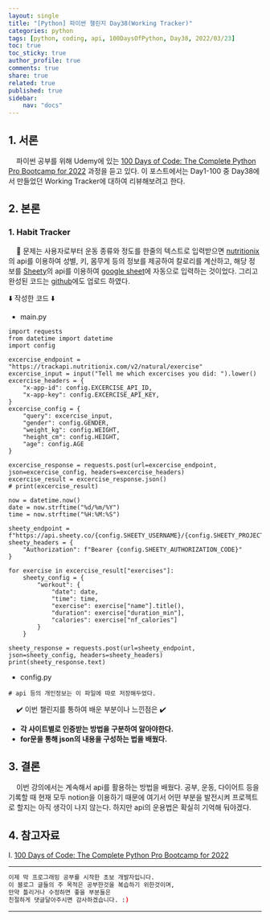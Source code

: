 ```yaml
---
layout: single
title: "[Python] 파이썬 챌린지 Day38(Working Tracker)"
categories: python
tags: [python, coding, api, 100DaysOfPython, Day38, 2022/03/23]
toc: true
toc_sticky: true
author_profile: true
comments: true
share: true
related: true
published: true
sidebar: 
    nav: "docs"
---
```


## 1. 서론  

&nbsp;&nbsp;&nbsp;&nbsp;파이썬 공부를 위해 Udemy에 있는 [100 Days of Code: The Complete Python Pro Bootcamp for 2022](https://www.udemy.com/course/100-days-of-code/) 과정을 듣고 있다. 이 포스트에서는 Day1-100 중 Day38에서 만들었던 Working Tracker에 대하여 리뷰해보려고 한다.

## 2. 본론  

### 1. Habit Tracker  

&nbsp;&nbsp;&nbsp;&nbsp;🤔 문제는 사용자로부터 운동 종류와 정도를 한줄의 텍스트로 입력받으면 [nutritionix](https://www.nutritionix.com/)의 api를 이용하여 성별, 키, 몸무게 등의 정보를 제공하여 칼로리를 계산하고, 해당 정보를 [Sheety](https://sheety.co/)의 api를 이용하여 [google sheet](https://docs.google.com/spreadsheets/u/0/)에 자동으로 입력하는 것이었다. 그리고 완성된 코드는 [github](https://github.com/slowkoding/The-Complete-Python-Pro-Bootcamp-for-2022/tree/main/day38(workout_tracking))에도 업로드 하였다.       

⬇️ 작성한 코드 ⬇️  

- main.py

```
import requests
from datetime import datetime
import config

excercise_endpoint = "https://trackapi.nutritionix.com/v2/natural/exercise"
excercise_input = input("Tell me which excercises you did: ").lower()
excercise_headers = {
    "x-app-id": config.EXCERCISE_API_ID,
    "x-app-key": config.EXCERCISE_API_KEY,    
}
excercise_config = {
    "query": excercise_input,
    "gender": config.GENDER,
    "weight_kg": config.WEIGHT,
    "height_cm": config.HEIGHT,
    "age": config.AGE
}

excercise_response = requests.post(url=excercise_endpoint, json=excercise_config, headers=excercise_headers)
excercise_result = excercise_response.json()
# print(excercise_result)

now = datetime.now()
date = now.strftime("%d/%m/%Y")
time = now.strftime("%H:%M:%S")

sheety_endpoint = f"https://api.sheety.co/{config.SHEETY_USERNAME}/{config.SHEETY_PROJECTNAME}/{config.SHEETY_SHEETNAME}"
sheety_headers = {
    "Authorization": f"Bearer {config.SHEETY_AUTHORIZATION_CODE}"
}

for exercise in excercise_result["exercises"]:
    sheety_config = {
        "workout": {
            "date": date,
            "time": time,
            "exercise": exercise["name"].title(),
            "duration": exercise["duration_min"],
            "calories": exercise["nf_calories"]
        }
    }
    
sheety_response = requests.post(url=sheety_endpoint, json=sheety_config, headers=sheety_headers)
print(sheety_response.text)
```  

- config.py

```
# api 등의 개인정보는 이 파일에 따로 저장해두었다. 
```  

&nbsp;&nbsp;&nbsp;&nbsp;✔️ 이번 챌린지를 통하여 배운 부분이나 느낀점은 ✔️
- <b>각 사이트별로 인증받는 방법을 구분하여 알아야한다.</b>
- <b>for문을 통해 json의 내용을 구성하는 법을 배웠다.</b>

## 3. 결론  

&nbsp;&nbsp;&nbsp;&nbsp;이번 강의에서는 계속해서 api를 활용하는 방법을 배웠다. 공부, 운동, 다이어트 등을 기록할 때 현재 모두 notion을 이용하기 때문에 여기서 어떤 부분을 발전시켜 프로젝트로 할지는 아직 생각이 나지 않는다. 하지만 api의 운용법은 확실히 기억해 둬야겠다.

## 4. 참고자료  

Ⅰ. [100 Days of Code: The Complete Python Pro Bootcamp for 2022](https://www.udemy.com/course/100-days-of-code/)

---

```bash
이제 막 프로그래밍 공부를 시작한 초보 개발자입니다.
이 블로그 글들의 주 목적은 공부한것을 복습하기 위한것이며, 
만약 틀리거나 수정하면 좋을 부분들은
친절하게 댓글달아주시면 감사하겠습니다. :)
```

---